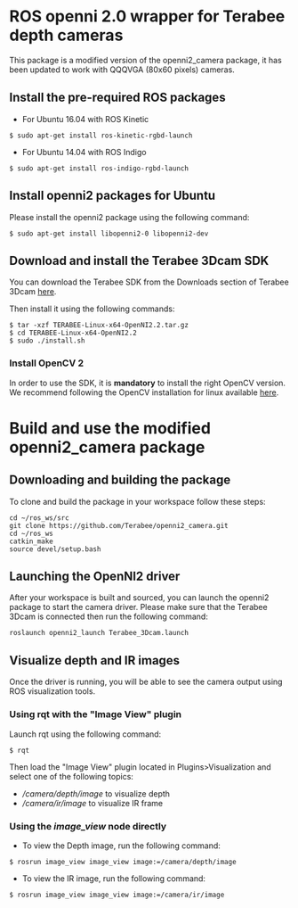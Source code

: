 # ROS openni 2.0 wrapper for Terabee depth cameras

This package is a modified version of the openni2_camera package, it has been updated to work with QQQVGA (80x60 pixels) cameras.

## Install the pre-required ROS packages

* For Ubuntu 16.04 with ROS Kinetic
```
$ sudo apt-get install ros-kinetic-rgbd-launch
```
* For Ubuntu 14.04 with ROS Indigo
```
$ sudo apt-get install ros-indigo-rgbd-launch
```

## Install openni2 packages for Ubuntu
Please install the openni2 package using the following command:
```
$ sudo apt-get install libopenni2-0 libopenni2-dev
```

## Download and install the Terabee 3Dcam SDK
You can download the Terabee SDK from the Downloads section of Terabee 3Dcam [here](https://www.terabee.com/shop/3d-tof-cameras/terabee-3dcam/).

Then install it using the following commands:
```
$ tar -xzf TERABEE-Linux-x64-OpenNI2.2.tar.gz
$ cd TERABEE-Linux-x64-OpenNI2.2
$ sudo ./install.sh
```

### Install OpenCV 2

In order to use the SDK, it is **mandatory** to install the right OpenCV version. We recommend following the OpenCV installation for linux available [here](https://github.com/Terabee/linux_openni2_samples#install-opencv).

# Build and use the modified openni2_camera package
## Downloading and building the package

 To clone and build the package in your workspace follow these steps:

```
cd ~/ros_ws/src
git clone https://github.com/Terabee/openni2_camera.git
cd ~/ros_ws
catkin_make
source devel/setup.bash
```
## Launching the OpenNI2 driver

After your workspace is built and sourced, you can launch the openni2 package to start the camera driver. Please make sure that the Terabee 3Dcam is connected then run the following command:
```
roslaunch openni2_launch Terabee_3Dcam.launch
```

## Visualize depth and IR images
Once the driver is running, you will be able to see the camera output using ROS visualization tools.

### Using rqt with the "Image View" plugin

Launch rqt using the following command:
```
$ rqt
```

Then load the "Image View" plugin located in Plugins>Visualization and select one of the following topics:
* */camera/depth/image* to visualize depth
* */camera/ir/image* to visualize IR frame


### Using the *image_view* node directly

* To view the Depth image, run the following command:
```
$ rosrun image_view image_view image:=/camera/depth/image
```
* To view the IR image, run the following command:
```
$ rosrun image_view image_view image:=/camera/ir/image
```
